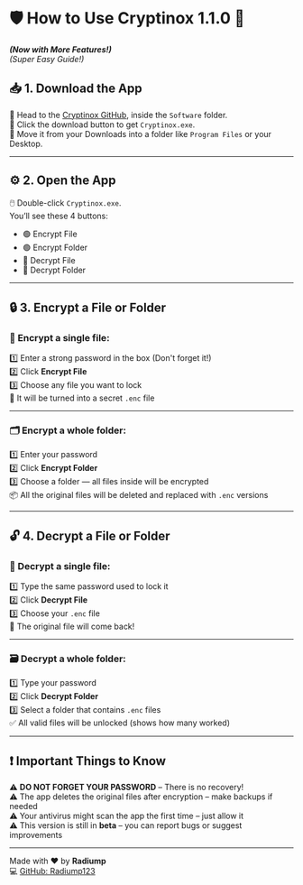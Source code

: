 # 🛡️ How to Use Cryptinox 1.1.0 🔐  
***(Now with More Features!)***  
*(Super Easy Guide!)*

## 📥 1. Download the App

🔗 Head to the [Cryptinox GitHub](https://github.com/Radiump123/Softwares), inside the `Software` folder.  
💾 Click the download button to get `Cryptinox.exe`.  
📁 Move it from your Downloads into a folder like `Program Files` or your Desktop.

---

## ⚙️ 2. Open the App

🖱️ Double-click `Cryptinox.exe`.  
You’ll see these 4 buttons:

- 🟢 Encrypt File  
- 🟢 Encrypt Folder  
- 🔴 Decrypt File  
- 🔴 Decrypt Folder

---

## 🔒 3. Encrypt a File or Folder

### 🔐 Encrypt a **single file**:
1️⃣ Enter a strong password in the box (Don't forget it!)  
2️⃣ Click **Encrypt File**  
3️⃣ Choose any file you want to lock  
💾 It will be turned into a secret `.enc` file

---

### 🗂️ Encrypt a **whole folder**:
1️⃣ Enter your password  
2️⃣ Click **Encrypt Folder**  
3️⃣ Choose a folder — all files inside will be encrypted  
📦 All the original files will be deleted and replaced with `.enc` versions

---

## 🔓 4. Decrypt a File or Folder

### 📂 Decrypt a **single file**:
1️⃣ Type the same password used to lock it  
2️⃣ Click **Decrypt File**  
3️⃣ Choose your `.enc` file  
🎉 The original file will come back!

---

### 🗃️ Decrypt a **whole folder**:
1️⃣ Type your password  
2️⃣ Click **Decrypt Folder**  
3️⃣ Select a folder that contains `.enc` files  
✅ All valid files will be unlocked (shows how many worked)

---

## ❗ Important Things to Know

⚠️ **DO NOT FORGET YOUR PASSWORD** – There is no recovery!  
⚠️ The app deletes the original files after encryption – make backups if needed  
⚠️ Your antivirus might scan the app the first time – just allow it  
⚠️ This version is still in **beta** – you can report bugs or suggest improvements

---

Made with ❤️ by **Radiump**  
💻 [GitHub: Radiump123](https://github.com/Radiump123)
